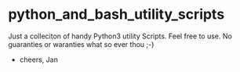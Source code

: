 # python_and_bash_utility_scripts

Just a colleciton of handy Python3 utility Scripts.
Feel free to use.
No guaranties or waranties what so ever thou ;-)

- cheers, Jan
